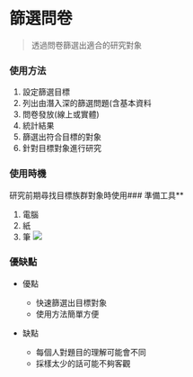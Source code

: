 # 篩選問卷

> 透過問卷篩選出適合的研究對象




### 使用方法
1. 設定篩選目標
2. 列出由潛入深的篩選問題(含基本資料
3. 問卷發放(線上或實體)
4. 統計結果
5. 篩選出符合目標的對象
6. 針對目標對象進行研究

### 使用時機
研究前期尋找目標族群對象時使用### 準備工具**
1. 電腦
2. 紙
3. 筆
![](https://i.imgur.com/WBA4CDQ.jpg)

### 優缺點
    
- 優點
    - 快速篩選出目標對象
    - 使用方法簡單方便
    
- 缺點
    - 每個人對題目的理解可能會不同
    - 採樣太少的話可能不夠客觀

    